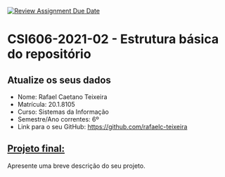 [![Review Assignment Due Date](https://classroom.github.com/assets/deadline-readme-button-24ddc0f5d75046c5622901739e7c5dd533143b0c8e959d652212380cedb1ea36.svg)](https://classroom.github.com/a/OP3aNSDP)
# **CSI606-2021-02 - Estrutura básica do repositório**

## Atualize os seus dados

- Nome: Rafael Caetano Teixeira
- Matrícula: 20.1.8105
- Curso: Sistemas da Informação
- Semestre/Ano correntes: 6º
- Link para o seu GitHub: https://github.com/rafaelc-teixeira

## [Projeto final:](./Projeto/README.md)

Apresente uma breve descrição do seu projeto.
